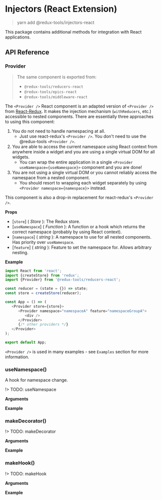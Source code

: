 # Injectors (React Extension)

> yarn add @redux-tools/injectors-react

This package contains additional methods for integration with React applications.

## API Reference

### Provider

> The same component is exported from:
> - `@redux-tools/reducers-react`
> - `@redux-tools/epics-react`
> - `@redux-tools/middleware-react`

The `<Provider />` React component is an adapted version of `<Provider />` from [React-Redux](https://github.com/reduxjs/react-redux). 
It makes the injection mechanism (`withReducers`, etc.) accessible to nested components. There are 
essentially three approaches to using this component:

1. You do not need to handle namespacing at all.
   - Just use react-redux's `<Provider />`. You don't need to use the @redux-tools `<Provider />`.
2. You are able to access the current namespace using React context from anywhere inside a widget and you are using a single virtual DOM for all widgets.
   - You can wrap the entire application in a single `<Provider useNamespace={useNamespace}>` component and you are done!
3. You are not using a single virtual DOM or you cannot reliably access the namespace from a nested component.
   - You should resort to wrapping each widget separately by using `<Provider namespace={namespace}>` instead.

This component is also a drop-in replacement for react-redux's `<Provider />`.

**Props**

- [`store`] ( _Store_ ): The Redux store.
- [`useNamespace`] ( _Function_ ): A function or a hook which returns the correct namespace (probably by using React context).
- [`namespace`] ( _string_ ): A namespace to use for all nested components. Has priority over `useNamespace`.
- [`feature`] ( _string_ ): Feature to set the namespace for. Allows arbitrary nesting.

**Example**

```javascript
import React from 'react';
import {createStore} from 'redux';
import {Provider} from '@redux-tools/reducers-react';

const reducer = (state = {}) => state;
const store = createStore(reducer);

const App = () => (
   <Provider store={store}>
      <Provider namespace="namespaceA" feature="namespaceGroupA">
         <div />
      </Provider>
      {/* other providers */}
   </Provider>
);

export default App;
```

`<Provider />` is used in many examples - see `Examples` section for more information.

### useNamespace()

A hook for namespace change.

!> TODO: useNamespace

**Arguments**

**Example**

### makeDecorator()

!> TODO: makeDecorator

**Arguments**

**Example**

### makeHook()

!> TODO: makeHook

**Arguments**

**Example**
